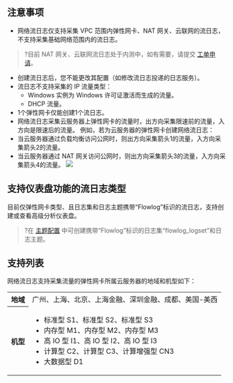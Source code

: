 ## 注意事项
- 网络流日志仅支持采集 VPC 范围内弹性网卡、NAT 网关、云联网的流日志，不支持采集基础网络范围内的流日志。
>?目前 NAT 网关、云联网流日志处于内测中，如有需要，请提交 [工单申请](https://console.cloud.tencent.com/workorder/category)。
- 创建流日志后，您不能更改其配置（如修改流日志投递的日志服务）。
- 流日志不支持采集的 IP 流量类型：
  - Windows 实例为 Windows 许可证激活而生成的流量。
  - DHCP 流量。
- 1个弹性网卡仅能创建1个流日志。
- 网络流日志采集云服务器上弹性网卡的流量时，出方向采集限速前的流量，入方向是限速后的流量。
例如，若为云服务器的弹性网卡创建网络流日志：
 - 当云服务器通过负载均衡访问公网时，则出方向采集箭头1的流量，入方向采集箭头2的流量。
 - 当云服务器通过 NAT 网关访问公网时，则出方向采集箭头3的流量，入方向采集箭头4的流量。
![](https://main.qcloudimg.com/raw/5f91e5c2b54be702a00d290de7760f5e.png)

 ## 支持仪表盘功能的流日志类型[](id:gjfxgn)
目前仅弹性网卡类型、且日志集和日志主题携带“Flowlog”标识的流日志，支持创建或查看高级分析仪表盘。
>?在 [主题配置](https://cloud.tencent.com/document/product/682/65137) 中可创建携带“Flowlog”标识的日志集“flowlog_logset”和日志主题。
>
## 支持列表
网络流日志支持采集流量的弹性网卡所属云服务器的地域和机型如下：
<table>
<tr>
<th width="10%">地域</th>
<td>广州、上海、北京、上海金融、深圳金融、成都、美国-美西</td>
<tr>
<tr>
<th>机型</th>
<td><ul><li>标准型 S1、标准型 S2、标准型 S3</li><li>内存型 M1、内存型 M2、内存型 M3</li><li>高 IO 型 I1、高 IO 型 I2、高 IO 型 I3</li><li>计算型 C2、计算型 C3、计算增强型 CN3</li><li>大数据型 D1</li></ul></td>
</tr>
</table>
